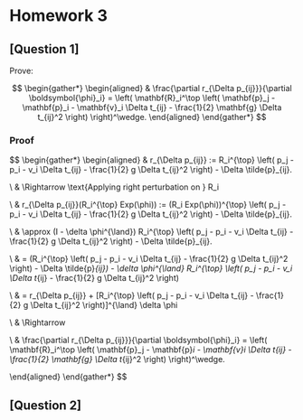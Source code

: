 <!-- To generate a pdf, do pandoc hw.md -o hw.pdf --pdf-engine=xelatex -->
<!-- 1: No empty lines 2. No begin{gather} -->
<!-- Solution: https://blog.csdn.net/Walking_roll/article/details/134310443 -->

# Homework 3

## [Question 1]

Prove:

$$
\begin{gather*}
\begin{aligned}
& \frac{\partial r_{\Delta p_{ij}}}{\partial \boldsymbol{\phi}_i} =
\left( \mathbf{R}_i^\top \left( \mathbf{p}_j - \mathbf{p}_i - \mathbf{v}_i \Delta t_{ij} - \frac{1}{2} \mathbf{g} \Delta t_{ij}^2 \right) \right)^\wedge.
\end{aligned}
\end{gather*}
$$

### Proof

$$
\begin{gather*}
\begin{aligned}
& r_{\Delta p_{ij}} := R_i^{\top} \left( p_j - p_i - v_i \Delta t_{ij} - \frac{1}{2} g \Delta t_{ij}^2 \right) - \Delta \tilde{p}_{ij}.

\\ &
\Rightarrow \text{Applying right perturbation on } R_i

\\ &
r_{\Delta p_{ij}}(R_i^{\top} Exp(\phi)) := (R_i Exp(\phi))^{\top} \left( p_j - p_i - v_i \Delta t_{ij} - \frac{1}{2} g \Delta t_{ij}^2 \right) - \Delta \tilde{p}_{ij}.

\\ &
\approx (I - \delta \phi^{\land}) R_i^{\top}  \left( p_j - p_i - v_i \Delta t_{ij} - \frac{1}{2} g \Delta t_{ij}^2 \right) - \Delta \tilde{p}_{ij}.

\\ &
= (R_i^{\top}  \left( p_j - p_i - v_i \Delta t_{ij} - \frac{1}{2} g \Delta t_{ij}^2 \right) - \Delta \tilde{p}_{ij}) - \delta \phi^{\land} R_i^{\top} \left( p_j - p_i - v_i \Delta t_{ij} - \frac{1}{2} g \Delta t_{ij}^2 \right)

\\ &
= r_{\Delta p_{ij}} + [R_i^{\top} \left( p_j - p_i - v_i \Delta t_{ij} - \frac{1}{2} g \Delta t_{ij}^2 \right)]^{\land} \delta \phi

\\ &
\Rightarrow 

\\ &
\frac{\partial r_{\Delta p_{ij}}}{\partial \boldsymbol{\phi}_i} =
\left( \mathbf{R}_i^\top \left( \mathbf{p}_j - \mathbf{p}_i - \mathbf{v}_i \Delta t_{ij} - \frac{1}{2} \mathbf{g} \Delta t_{ij}^2 \right) \right)^\wedge.

\end{aligned}
\end{gather*}
$$

## [Question 2]